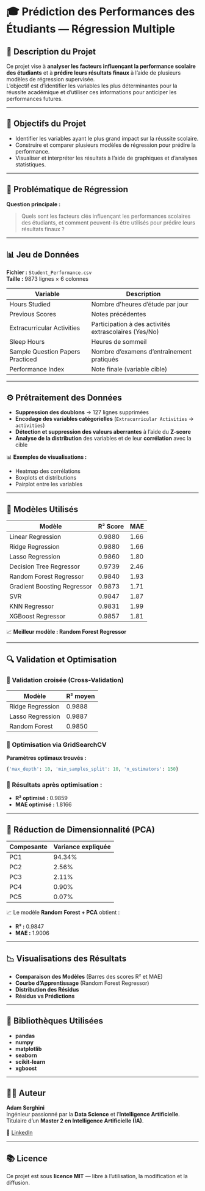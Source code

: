 # 🎓 Prédiction des Performances des Étudiants — Régression Multiple

## 📘 Description du Projet
Ce projet vise à **analyser les facteurs influençant la performance scolaire des étudiants** et à **prédire leurs résultats finaux** à l’aide de plusieurs modèles de régression supervisée.  
L’objectif est d’identifier les variables les plus déterminantes pour la réussite académique et d’utiliser ces informations pour anticiper les performances futures.

---

## 🎯 Objectifs du Projet
- Identifier les variables ayant le plus grand impact sur la réussite scolaire.  
- Construire et comparer plusieurs modèles de régression pour prédire la performance.  
- Visualiser et interpréter les résultats à l’aide de graphiques et d’analyses statistiques.

---

## 🧠 Problématique de Régression
**Question principale :**  
> Quels sont les facteurs clés influençant les performances scolaires des étudiants, et comment peuvent-ils être utilisés pour prédire leurs résultats finaux ?

---

## 📊 Jeu de Données
**Fichier :** `Student_Performance.csv`  
**Taille :** 9873 lignes × 6 colonnes  

| Variable | Description |
|-----------|-------------|
| Hours Studied | Nombre d'heures d’étude par jour |
| Previous Scores | Notes précédentes |
| Extracurricular Activities | Participation à des activités extrascolaires (Yes/No) |
| Sleep Hours | Heures de sommeil |
| Sample Question Papers Practiced | Nombre d’examens d’entraînement pratiqués |
| Performance Index | Note finale (variable cible) |

---

## ⚙️ Prétraitement des Données
- **Suppression des doublons** → 127 lignes supprimées  
- **Encodage des variables catégorielles** (`Extracurricular Activities` → `activities`)  
- **Détection et suppression des valeurs aberrantes** à l’aide du **Z-score**  
- **Analyse de la distribution** des variables et de leur **corrélation** avec la cible  

📊 **Exemples de visualisations :**
- Heatmap des corrélations  
- Boxplots et distributions  
- Pairplot entre les variables  

---

## 🧩 Modèles Utilisés

| Modèle | R² Score | MAE |
|--------|-----------|------|
| Linear Regression | 0.9880 | 1.66 |
| Ridge Regression | 0.9880 | 1.66 |
| Lasso Regression | 0.9860 | 1.80 |
| Decision Tree Regressor | 0.9739 | 2.46 |
| Random Forest Regressor | 0.9840 | 1.93 |
| Gradient Boosting Regressor | 0.9873 | 1.71 |
| SVR | 0.9847 | 1.87 |
| KNN Regressor | 0.9831 | 1.99 |
| XGBoost Regressor | 0.9857 | 1.81 |

📈 **Meilleur modèle : Random Forest Regressor**

---

## 🔍 Validation et Optimisation

### 🔸 Validation croisée (Cross-Validation)
| Modèle | R² moyen |
|---------|-----------|
| Ridge Regression | 0.9888 |
| Lasso Regression | 0.9887 |
| Random Forest | 0.9850 |

### 🔸 Optimisation via GridSearchCV
**Paramètres optimaux trouvés :**
```python
{'max_depth': 10, 'min_samples_split': 10, 'n_estimators': 150}
```

### 🔸 Résultats après optimisation :
- **R² optimisé :** 0.9859  
- **MAE optimisé :** 1.8166  

---

## 🧮 Réduction de Dimensionnalité (PCA)
| Composante | Variance expliquée |
|-------------|-------------------|
| PC1 | 94.34% |
| PC2 | 2.56% |
| PC3 | 2.11% |
| PC4 | 0.90% |
| PC5 | 0.07% |

📈 Le modèle **Random Forest + PCA** obtient :
- **R² :** 0.9847  
- **MAE :** 1.9006  

---

## 📉 Visualisations des Résultats
- **Comparaison des Modèles** (Barres des scores R² et MAE)  
- **Courbe d’Apprentissage** (Random Forest Regressor)  
- **Distribution des Résidus**  
- **Résidus vs Prédictions**

---

## 🧾 Bibliothèques Utilisées
- **pandas**
- **numpy**
- **matplotlib**
- **seaborn**
- **scikit-learn**
- **xgboost**

---

## 👨‍💻 Auteur

**Adam Serghini**  
Ingénieur passionné par la **Data Science** et l’**Intelligence Artificielle**.  
Titulaire d’un **Master 2 en Intelligence Artificielle (IA)**.  


📧 [LinkedIn](https://www.linkedin.com/in/adam-serghini-767b47273)

---

## 📚 Licence
Ce projet est sous **licence MIT** — libre à l’utilisation, la modification et la diffusion.
